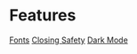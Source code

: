 # Features

[Fonts](https://github.com/therealzakie/pyText/blob/master/documentation/features/font.md)
[Closing Safety]()
[Dark Mode]()